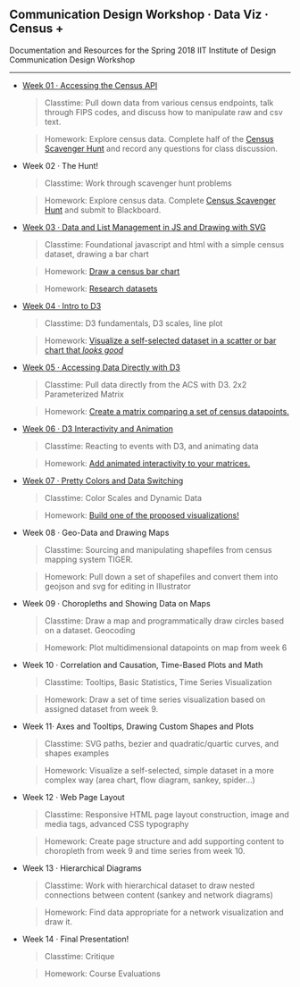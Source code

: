 ## Communication Design Workshop · Data Viz · Census + 

Documentation and Resources for the Spring 2018 IIT Institute of Design Communication Design Workshop

-----

- [Week 01 · Accessing the Census API](week01/readme.md) 	
	> Classtime: Pull down data from various census endpoints, talk through FIPS codes, and discuss how to manipulate raw and csv text.
	
	> Homework: Explore census data. Complete half of the [Census Scavenger Hunt](week01/scavhunt.md) and record any questions for class discussion.

- Week 02 · The Hunt!
	> Classtime: Work through scavenger hunt problems

	> Homework: Explore census data. Complete [Census Scavenger Hunt](week01/scavhunt.md) and submit to Blackboard.

- [Week 03 · Data and List Management in JS and Drawing with SVG](week03/readme.md)
	> Classtime: Foundational javascript and html with a simple census dataset, drawing a bar chart
	
	> Homework: [Draw a census bar chart](week03/homework.md) 
	
	> Homework: [Research datasets](week03/dataset.md)

- [Week 04 · Intro to D3](week04/readme.md)
	> Classtime: D3 fundamentals, D3 scales, line plot 
	
	> Homework: [Visualize a self-selected dataset in a scatter or bar chart that *looks good*](week04/homework.md)

- [Week 05 · Accessing Data Directly with D3](week05/readme.md)
	> Classtime: Pull data directly from the ACS with D3. 2x2 Parameterized Matrix
	
	> Homework: [Create a matrix comparing a set of census datapoints.](week05/homework.md)

- [Week 06 · D3 Interactivity and Animation](week06/readme.md)
	> Classtime: Reacting to events with D3, and animating data
	
	> Homework: [Add animated interactivity to your matrices.](week06/homework.md)

- [Week 07 · Pretty Colors and Data Switching](week07/readme.md)
	> Classtime: Color Scales and Dynamic Data
	
	> Homework: [Build one of the proposed visualizations!](week07/homework.md)

- Week 08 · Geo-Data and Drawing Maps
	> Classtime: Sourcing and manipulating shapefiles from census mapping system TIGER. 
	
	> Homework: Pull down a set of shapefiles and convert them into geojson and svg for editing in Illustrator

- Week 09 · Choropleths and Showing Data on Maps
	> Classtime: Draw a map and programmatically draw circles based on a dataset. Geocoding
	
	> Homework: Plot multidimensional datapoints on map from week 6

- Week 10 · Correlation and Causation, Time-Based Plots and Math
	> Classtime: Tooltips, Basic Statistics, Time Series Visualization
	
	> Homework: Draw a set of time series visualization based on assigned dataset from week 9.

- Week 11· Axes and Tooltips, Drawing Custom Shapes and Plots
	> Classtime: SVG paths, bezier and quadratic/quartic curves, and shapes examples
	
	> Homework: Visualize a self-selected, simple dataset in a more complex way (area chart, flow diagram, sankey, spider...)

- Week 12 · Web Page Layout
	> Classtime: Responsive HTML page layout construction, image and media tags, advanced CSS typography
	
	> Homework: Create page structure and add supporting content to choropleth from week 9 and time series from week 10.

- Week 13 · Hierarchical Diagrams
	> Classtime: Work with hierarchical dataset to draw nested connections between content (sankey and network diagrams)
	
	> Homework: Find data appropriate for a network visualization and draw it.

- Week 14 · Final Presentation!
	> Classtime: Critique
	
	> Homework: Course Evaluations
